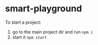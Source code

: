 # smart-playground

To start a project:

1. go to the main project dir and run `npm i`
2. start it `npm start`
